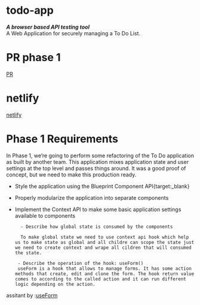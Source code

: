 # todo-app  
***A browser based API testing tool***  
A Web Application for securely managing a To Do List. 

# PR phase  1
[PR](https://github.com/Oubaida996/todo-app/pull/1)  


# netlify  
[netlify]()  






# Phase 1 Requirements 
In Phase 1, we’re going to perform some refactoring of the To Do application as built by another team. This application mixes application state and user settings at the top level and passes things around. It was a good proof of concept, but we need to make this production ready.  
- Style the application using the Blueprint Component API{target:_blank}
- Properly modularize the application into separate components  
- Implement the Context API to make some basic application settings available to components
 
        - Describe how global state is consumed by the components  

        To make global state we need to use context api hook which help us to make state as global and all childre can scope the state just we need to create context and wrape all cildren that will consumed the state.

       - Describe the operation of the hook: useForm()
       useForm is a hook that allows to manage forms. It has some action methods that create, edit and clone the form. The hook return value comes to according to the called action and it can run different logic depending on the action.

assitant by :[useForm](https://refine.dev/docs/core/hooks/useForm/)
        
